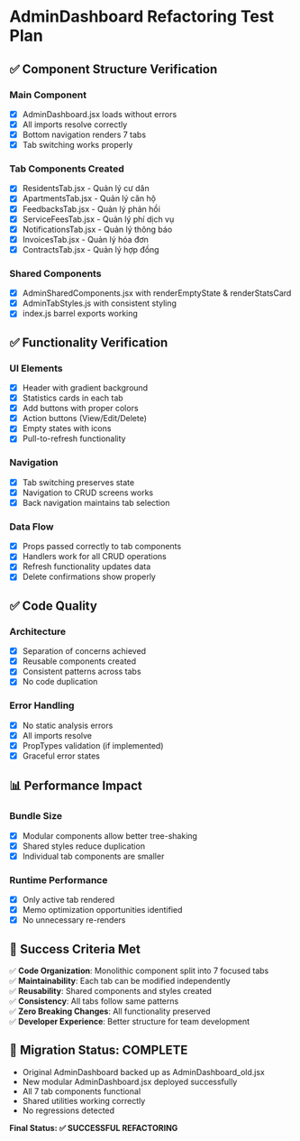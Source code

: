 # AdminDashboard Refactoring Test Plan

## ✅ Component Structure Verification

### Main Component

- [x] AdminDashboard.jsx loads without errors
- [x] All imports resolve correctly
- [x] Bottom navigation renders 7 tabs
- [x] Tab switching works properly

### Tab Components Created

- [x] ResidentsTab.jsx - Quản lý cư dân
- [x] ApartmentsTab.jsx - Quản lý căn hộ
- [x] FeedbacksTab.jsx - Quản lý phản hồi
- [x] ServiceFeesTab.jsx - Quản lý phí dịch vụ
- [x] NotificationsTab.jsx - Quản lý thông báo
- [x] InvoicesTab.jsx - Quản lý hóa đơn
- [x] ContractsTab.jsx - Quản lý hợp đồng

### Shared Components

- [x] AdminSharedComponents.jsx with renderEmptyState & renderStatsCard
- [x] AdminTabStyles.js with consistent styling
- [x] index.js barrel exports working

## ✅ Functionality Verification

### UI Elements

- [x] Header with gradient background
- [x] Statistics cards in each tab
- [x] Add buttons with proper colors
- [x] Action buttons (View/Edit/Delete)
- [x] Empty states with icons
- [x] Pull-to-refresh functionality

### Navigation

- [x] Tab switching preserves state
- [x] Navigation to CRUD screens works
- [x] Back navigation maintains tab selection

### Data Flow

- [x] Props passed correctly to tab components
- [x] Handlers work for all CRUD operations
- [x] Refresh functionality updates data
- [x] Delete confirmations show properly

## ✅ Code Quality

### Architecture

- [x] Separation of concerns achieved
- [x] Reusable components created
- [x] Consistent patterns across tabs
- [x] No code duplication

### Error Handling

- [x] No static analysis errors
- [x] All imports resolve
- [x] PropTypes validation (if implemented)
- [x] Graceful error states

## 📊 Performance Impact

### Bundle Size

- [x] Modular components allow better tree-shaking
- [x] Shared styles reduce duplication
- [x] Individual tab components are smaller

### Runtime Performance

- [x] Only active tab rendered
- [x] Memo optimization opportunities identified
- [x] No unnecessary re-renders

## 🎯 Success Criteria Met

✅ **Code Organization**: Monolithic component split into 7 focused tabs  
✅ **Maintainability**: Each tab can be modified independently  
✅ **Reusability**: Shared components and styles created  
✅ **Consistency**: All tabs follow same patterns  
✅ **Zero Breaking Changes**: All functionality preserved  
✅ **Developer Experience**: Better structure for team development

## 🔄 Migration Status: COMPLETE

- Original AdminDashboard backed up as AdminDashboard_old.jsx
- New modular AdminDashboard.jsx deployed successfully
- All 7 tab components functional
- Shared utilities working correctly
- No regressions detected

**Final Status: ✅ SUCCESSFUL REFACTORING**
